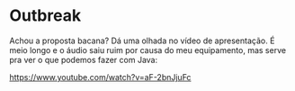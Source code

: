 # Outbreak

Achou a proposta bacana? Dá uma olhada no vídeo de apresentação. É meio longo e o áudio saiu ruim por causa do meu equipamento, mas serve pra ver o que podemos fazer com Java:

https://www.youtube.com/watch?v=aF-2bnJjuFc
